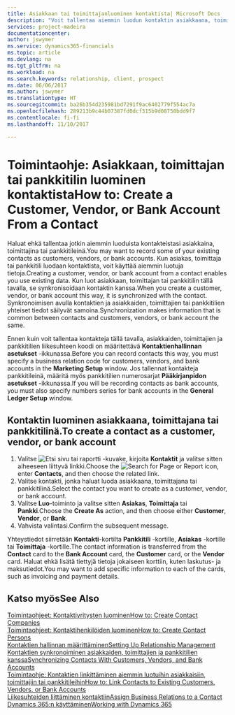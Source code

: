 ```yaml
---
title: Asiakkaan tai toimittajanluominen kontaktista| Microsoft Docs
description: "Voit tallentaa aiemmin luodun kontaktin asiakkaana, toimittajana tai pankkitilinä käyttämällä aiemmin luotuja tietoja ja määrittämällä liikesuhteen."
services: project-madeira
documentationcenter: 
author: jswymer
ms.service: dynamics365-financials
ms.topic: article
ms.devlang: na
ms.tgt_pltfrm: na
ms.workload: na
ms.search.keywords: relationship, client, prospect
ms.date: 06/06/2017
ms.author: jswymer
ms.translationtype: HT
ms.sourcegitcommit: ba26b354d235981bd7291f9ac6402779f554ac7a
ms.openlocfilehash: 289213b9c44b07387fd0dcf315b9d08750bdd9f7
ms.contentlocale: fi-fi
ms.lasthandoff: 11/10/2017

---
```

# <a name="how-to-create-a-customer-vendor-or-bank-account-from-a-contact"></a><span data-ttu-id="664c0-103">Toimintaohje: Asiakkaan, toimittajan tai pankkitilin luominen kontaktista</span><span class="sxs-lookup"><span data-stu-id="664c0-103">How to: Create a Customer, Vendor, or Bank Account From a Contact</span></span>
<span data-ttu-id="664c0-104">Haluat ehkä tallentaa jotkin aiemmin luoduista kontakteistasi asiakkaina, toimittajina tai pankkitileinä.</span><span class="sxs-lookup"><span data-stu-id="664c0-104">You may want to record some of your existing contacts as customers, vendors, or bank accounts.</span></span> <span data-ttu-id="664c0-105">Kun asiakas, toimittaja tai pankkitili luodaan kontaktista, voit käyttää aiemmin luotuja tietoja.</span><span class="sxs-lookup"><span data-stu-id="664c0-105">Creating a customer, vendor, or bank account from a contact enables you use existing data.</span></span> <span data-ttu-id="664c0-106">Kun luot asiakkaan, toimittajan tai pankkitilin tällä tavalla, se synkronisoidaan kontaktin kanssa.</span><span class="sxs-lookup"><span data-stu-id="664c0-106">When you create a customer, vendor, or bank account this way, it is synchronized with the contact.</span></span> <span data-ttu-id="664c0-107">Synkronoimisen avulla kontaktien ja asiakkaiden, toimittajien tai pankkitilien yhteiset tiedot säilyvät samoina.</span><span class="sxs-lookup"><span data-stu-id="664c0-107">Synchronization makes information that is common between contacts and customers, vendors, or bank account the same.</span></span>

<span data-ttu-id="664c0-108">Ennen kuin voit tallentaa kontakteja tällä tavalla, asiakkaiden, toimittajien ja pankkitilien liikesuhteen koodi on määritettävä **Kontaktienhallinnan asetukset** -ikkunassa.</span><span class="sxs-lookup"><span data-stu-id="664c0-108">Before you can record contacts this way, you must specify a business relation code for customers, vendors, and bank accounts in the **Marketing Setup** window.</span></span> <span data-ttu-id="664c0-109">Jos tallennat kontakteja pankkitileinä, määritä myös pankkitilien numerosarjat **Pääkirjanpidon asetukset** -ikkunassa.</span><span class="sxs-lookup"><span data-stu-id="664c0-109">If you will be recording contacts as bank accounts, you must also specify numbers series for bank accounts in the **General Ledger Setup** window.</span></span>

## <a name="to-create-a-contact-as-a-customer-vendor-or-bank-account"></a><span data-ttu-id="664c0-110">Kontaktin luominen asiakkaana, toimittajana tai pankkitilinä.</span><span class="sxs-lookup"><span data-stu-id="664c0-110">To create a contact as a customer, vendor, or bank account</span></span>
1. <span data-ttu-id="664c0-111">Valitse ![Etsi sivu tai raportti](media/ui-search/search_small.png "Etsi sivu tai raportti -kuvake") -kuvake, kirjoita **Kontaktit** ja valitse sitten aiheeseen liittyvä linkki.</span><span class="sxs-lookup"><span data-stu-id="664c0-111">Choose the ![Search for Page or Report](media/ui-search/search_small.png "Search for Page or Report icon") icon, enter **Contacts**, and then choose the related link.</span></span>
2. <span data-ttu-id="664c0-112">Valitse kontakti, jonka haluat luoda asiakkaana, toimittajana tai pankkitilinä.</span><span class="sxs-lookup"><span data-stu-id="664c0-112">Select the contact you want to create as a customer, vendor, or bank account.</span></span>
3. <span data-ttu-id="664c0-113">Valitse **Luo**-toiminto ja valitse sitten **Asiakas**, **Toimittaja** tai **Pankki**.</span><span class="sxs-lookup"><span data-stu-id="664c0-113">Choose the **Create As** action, and then choose either **Customer**, **Vendor**, or **Bank**.</span></span>
4. <span data-ttu-id="664c0-114">Vahvista valintasi.</span><span class="sxs-lookup"><span data-stu-id="664c0-114">Confirm the subsequent message.</span></span>

<span data-ttu-id="664c0-115">Yhteystiedot siirretään **Kontakti**-kortilta **Pankkitili** -kortille, **Asiakas** -kortille tai **Toimittaja** -kortille.</span><span class="sxs-lookup"><span data-stu-id="664c0-115">The contact information is transferred from the **Contact** card to the **Bank Account** card, the **Customer** card, or the **Vendor** card.</span></span> <span data-ttu-id="664c0-116">Haluat ehkä lisätä tiettyjä tietoja jokaiseen korttiin, kuten laskutus- ja maksutiedot.</span><span class="sxs-lookup"><span data-stu-id="664c0-116">You may want to add specific information to each of the cards, such as invoicing and payment details.</span></span>

## <a name="see-also"></a><span data-ttu-id="664c0-117">Katso myös</span><span class="sxs-lookup"><span data-stu-id="664c0-117">See Also</span></span>
[<span data-ttu-id="664c0-118">Toimintaohjeet: Kontaktiyritysten luominen</span><span class="sxs-lookup"><span data-stu-id="664c0-118">How to: Create Contact Companies</span></span>](marketing-create-contact-companies.md)  
[<span data-ttu-id="664c0-119">Toimintaohjeet: Kontaktihenkilöiden luominen</span><span class="sxs-lookup"><span data-stu-id="664c0-119">How to: Create Contact Persons</span></span>](marketing-create-contact-persons.md)  
[<span data-ttu-id="664c0-120">Kontaktien hallinnan määrittäminen</span><span class="sxs-lookup"><span data-stu-id="664c0-120">Setting Up Relationship Management</span></span>](marketing-setup-marketing.md)  
[<span data-ttu-id="664c0-121">Kontaktien synkronoiminen asiakkaiden, toimittajien ja pankkitilien kanssa</span><span class="sxs-lookup"><span data-stu-id="664c0-121">Synchronizing Contacts With Customers, Vendors, and Bank Accounts</span></span>](marketing-synchronize-contacts-customers-vendors-bank-accounts.md)  
[<span data-ttu-id="664c0-122">Toimintaohje: Kontaktien linkittäminen aiemmin luotuihin asiakkaisiin, toimittajiin tai pankkitileihin</span><span class="sxs-lookup"><span data-stu-id="664c0-122">How to: Link Contacts to Existing Customers, Vendors, or Bank Accounts</span></span>](marketing-how-link-contact.md)  
[<span data-ttu-id="664c0-123">Liikesuhteiden liittäminen kontaktiin</span><span class="sxs-lookup"><span data-stu-id="664c0-123">Assign Business Relations to a Contact</span></span>](marketing-business-relations.md#AssignBusRelContact)  
[<span data-ttu-id="664c0-124">Dynamics 365:n käyttäminen</span><span class="sxs-lookup"><span data-stu-id="664c0-124">Working with Dynamics 365</span></span>](ui-work-product.md)

